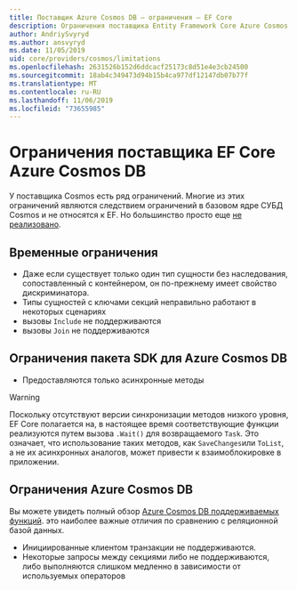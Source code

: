 ```yaml
---
title: Поставщик Azure Cosmos DB — ограничения — EF Core
description: Ограничения поставщика Entity Framework Core Azure Cosmos DB
author: AndriySvyryd
ms.author: ansvyryd
ms.date: 11/05/2019
uid: core/providers/cosmos/limitations
ms.openlocfilehash: 2631526b152d6ddcacf25173c8d51e4e3cb24500
ms.sourcegitcommit: 18ab4c349473d94b15b4ca977df12147db07b77f
ms.translationtype: MT
ms.contentlocale: ru-RU
ms.lasthandoff: 11/06/2019
ms.locfileid: "73655985"
---
```

# <a name="ef-core-azure-cosmos-db-provider-limitations"></a>Ограничения поставщика EF Core Azure Cosmos DB

У поставщика Cosmos есть ряд ограничений. Многие из этих ограничений являются следствием ограничений в базовом ядре СУБД Cosmos и не относятся к EF. Но большинство просто еще [не реализовано](https://github.com/aspnet/EntityFrameworkCore/issues?page=1&q=is%3Aissue+is%3Aopen+Cosmos+in%3Atitle+label%3Atype-enhancement+sort%3Areactions-%2B1-desc).

## <a name="temporary-limitations"></a>Временные ограничения

- Даже если существует только один тип сущности без наследования, сопоставленный с контейнером, он по-прежнему имеет свойство дискриминатора.
- Типы сущностей с ключами секций неправильно работают в некоторых сценариях
- вызовы `Include` не поддерживаются
- вызовы `Join` не поддерживаются

## <a name="azure-cosmos-db-sdk-limitations"></a>Ограничения пакета SDK для Azure Cosmos DB

- Предоставляются только асинхронные методы

> [!WARNING]
> Поскольку отсутствуют версии синхронизации методов низкого уровня, EF Core полагается на, в настоящее время соответствующие функции реализуются путем вызова `.Wait()` для возвращаемого `Task`. Это означает, что использование таких методов, как `SaveChanges`или `ToList`, а не их асинхронных аналогов, может привести к взаимоблокировке в приложении.

## <a name="azure-cosmos-db-limitations"></a>Ограничения Azure Cosmos DB

Вы можете увидеть полный обзор [Azure Cosmos DB поддерживаемых функций](/azure/cosmos-db/modeling-data). это наиболее важные отличия по сравнению с реляционной базой данных.

- Инициированные клиентом транзакции не поддерживаются.
- Некоторые запросы между секциями либо не поддерживаются, либо выполняются слишком медленно в зависимости от используемых операторов
